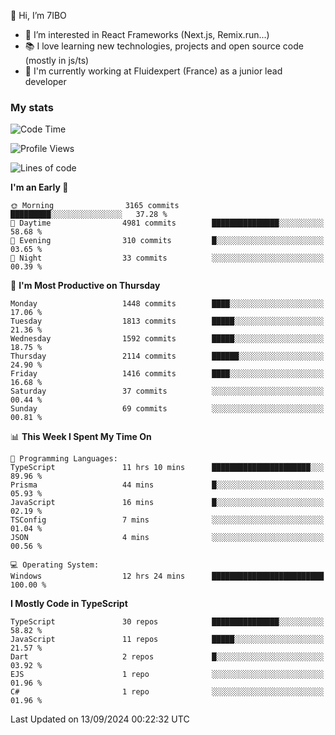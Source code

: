 👋 Hi, I’m 7IBO

- 👀 I’m interested in React Frameworks (Next.js, Remix.run...)
- 📚 I love learning new technologies, projects and open source code (mostly in js/ts)
- 💼 I'm currently working at Fluidexpert (France) as a junior lead developer

### My stats
<!--START_SECTION:waka-->
![Code Time](http://img.shields.io/badge/Code%20Time-760%20hrs%2028%20mins-blue)

![Profile Views](http://img.shields.io/badge/Profile%20Views-0-blue)

![Lines of code](https://img.shields.io/badge/From%20Hello%20World%20I%27ve%20Written-8.5%20million%20lines%20of%20code-blue)

**I'm an Early 🐤** 

```text
🌞 Morning                3165 commits        █████████░░░░░░░░░░░░░░░░   37.28 % 
🌆 Daytime                4981 commits        ███████████████░░░░░░░░░░   58.68 % 
🌃 Evening                310 commits         █░░░░░░░░░░░░░░░░░░░░░░░░   03.65 % 
🌙 Night                  33 commits          ░░░░░░░░░░░░░░░░░░░░░░░░░   00.39 % 
```
📅 **I'm Most Productive on Thursday** 

```text
Monday                   1448 commits        ████░░░░░░░░░░░░░░░░░░░░░   17.06 % 
Tuesday                  1813 commits        █████░░░░░░░░░░░░░░░░░░░░   21.36 % 
Wednesday                1592 commits        █████░░░░░░░░░░░░░░░░░░░░   18.75 % 
Thursday                 2114 commits        ██████░░░░░░░░░░░░░░░░░░░   24.90 % 
Friday                   1416 commits        ████░░░░░░░░░░░░░░░░░░░░░   16.68 % 
Saturday                 37 commits          ░░░░░░░░░░░░░░░░░░░░░░░░░   00.44 % 
Sunday                   69 commits          ░░░░░░░░░░░░░░░░░░░░░░░░░   00.81 % 
```


📊 **This Week I Spent My Time On** 

```text
💬 Programming Languages: 
TypeScript               11 hrs 10 mins      ██████████████████████░░░   89.96 % 
Prisma                   44 mins             █░░░░░░░░░░░░░░░░░░░░░░░░   05.93 % 
JavaScript               16 mins             █░░░░░░░░░░░░░░░░░░░░░░░░   02.19 % 
TSConfig                 7 mins              ░░░░░░░░░░░░░░░░░░░░░░░░░   01.04 % 
JSON                     4 mins              ░░░░░░░░░░░░░░░░░░░░░░░░░   00.56 % 

💻 Operating System: 
Windows                  12 hrs 24 mins      █████████████████████████   100.00 % 
```

**I Mostly Code in TypeScript** 

```text
TypeScript               30 repos            ███████████████░░░░░░░░░░   58.82 % 
JavaScript               11 repos            █████░░░░░░░░░░░░░░░░░░░░   21.57 % 
Dart                     2 repos             █░░░░░░░░░░░░░░░░░░░░░░░░   03.92 % 
EJS                      1 repo              ░░░░░░░░░░░░░░░░░░░░░░░░░   01.96 % 
C#                       1 repo              ░░░░░░░░░░░░░░░░░░░░░░░░░   01.96 % 
```




 Last Updated on 13/09/2024 00:22:32 UTC
<!--END_SECTION:waka-->

